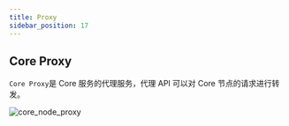 ```yaml
---
title: Proxy
sidebar_position: 17
---
```




## Core Proxy

`Core Proxy`是 Core 服务的代理服务，代理 API 可以对 Core 节点的请求进行转发。



![core_node_proxy](/images/core/core_node_proxy.png)


